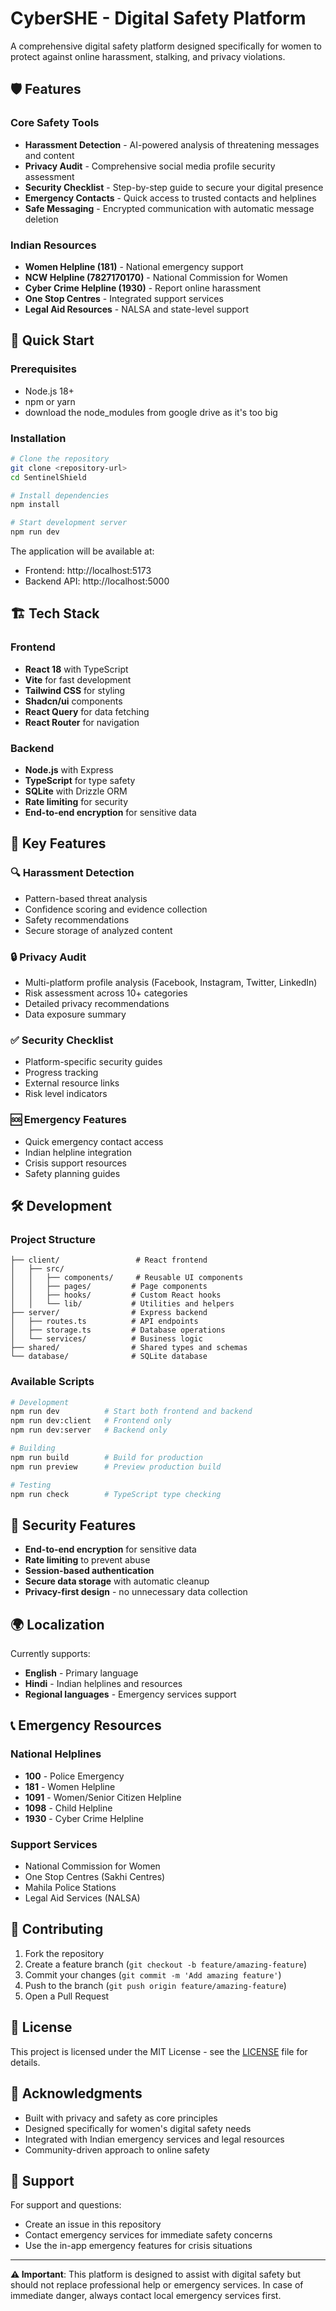 # CyberSHE - Digital Safety Platform

A comprehensive digital safety platform designed specifically for women to protect against online harassment, stalking, and privacy violations.

## 🛡️ Features

### Core Safety Tools
- **Harassment Detection** - AI-powered analysis of threatening messages and content
- **Privacy Audit** - Comprehensive social media profile security assessment
- **Security Checklist** - Step-by-step guide to secure your digital presence
- **Emergency Contacts** - Quick access to trusted contacts and helplines
- **Safe Messaging** - Encrypted communication with automatic message deletion

### Indian Resources
- **Women Helpline (181)** - National emergency support
- **NCW Helpline (7827170170)** - National Commission for Women
- **Cyber Crime Helpline (1930)** - Report online harassment
- **One Stop Centres** - Integrated support services
- **Legal Aid Resources** - NALSA and state-level support

## 🚀 Quick Start

### Prerequisites
- Node.js 18+ 
- npm or yarn
- download the node_modules from google drive as it's too big

### Installation

```bash
# Clone the repository
git clone <repository-url>
cd SentinelShield

# Install dependencies
npm install

# Start development server
npm run dev
```

The application will be available at:
- Frontend: http://localhost:5173
- Backend API: http://localhost:5000

## 🏗️ Tech Stack

### Frontend
- **React 18** with TypeScript
- **Vite** for fast development
- **Tailwind CSS** for styling
- **Shadcn/ui** components
- **React Query** for data fetching
- **React Router** for navigation

### Backend
- **Node.js** with Express
- **TypeScript** for type safety
- **SQLite** with Drizzle ORM
- **Rate limiting** for security
- **End-to-end encryption** for sensitive data

## 📱 Key Features

### 🔍 Harassment Detection
- Pattern-based threat analysis
- Confidence scoring and evidence collection
- Safety recommendations
- Secure storage of analyzed content

### 🔒 Privacy Audit
- Multi-platform profile analysis (Facebook, Instagram, Twitter, LinkedIn)
- Risk assessment across 10+ categories
- Detailed privacy recommendations
- Data exposure summary

### ✅ Security Checklist
- Platform-specific security guides
- Progress tracking
- External resource links
- Risk level indicators

### 🆘 Emergency Features
- Quick emergency contact access
- Indian helpline integration
- Crisis support resources
- Safety planning guides

## 🛠️ Development

### Project Structure
```
├── client/                 # React frontend
│   ├── src/
│   │   ├── components/     # Reusable UI components
│   │   ├── pages/         # Page components
│   │   ├── hooks/         # Custom React hooks
│   │   └── lib/           # Utilities and helpers
├── server/                # Express backend
│   ├── routes.ts          # API endpoints
│   ├── storage.ts         # Database operations
│   └── services/          # Business logic
├── shared/                # Shared types and schemas
└── database/              # SQLite database
```

### Available Scripts

```bash
# Development
npm run dev          # Start both frontend and backend
npm run dev:client   # Frontend only
npm run dev:server   # Backend only

# Building
npm run build        # Build for production
npm run preview      # Preview production build

# Testing
npm run check        # TypeScript type checking
```

## 🔐 Security Features

- **End-to-end encryption** for sensitive data
- **Rate limiting** to prevent abuse
- **Session-based authentication**
- **Secure data storage** with automatic cleanup
- **Privacy-first design** - no unnecessary data collection

## 🌍 Localization

Currently supports:
- **English** - Primary language
- **Hindi** - Indian helplines and resources
- **Regional languages** - Emergency services support

## 📞 Emergency Resources

### National Helplines
- **100** - Police Emergency
- **181** - Women Helpline
- **1091** - Women/Senior Citizen Helpline
- **1098** - Child Helpline
- **1930** - Cyber Crime Helpline

### Support Services
- National Commission for Women
- One Stop Centres (Sakhi Centres)
- Mahila Police Stations
- Legal Aid Services (NALSA)

## 🤝 Contributing

1. Fork the repository
2. Create a feature branch (`git checkout -b feature/amazing-feature`)
3. Commit your changes (`git commit -m 'Add amazing feature'`)
4. Push to the branch (`git push origin feature/amazing-feature`)
5. Open a Pull Request

## 📄 License

This project is licensed under the MIT License - see the [LICENSE](LICENSE) file for details.

## 🙏 Acknowledgments

- Built with privacy and safety as core principles
- Designed specifically for women's digital safety needs
- Integrated with Indian emergency services and legal resources
- Community-driven approach to online safety

## 📧 Support

For support and questions:
- Create an issue in this repository
- Contact emergency services for immediate safety concerns
- Use the in-app emergency features for crisis situations

---

**⚠️ Important**: This platform is designed to assist with digital safety but should not replace professional help or emergency services. In case of immediate danger, always contact local emergency services first.
